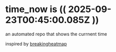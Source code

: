 # time_now is (( 2025-09-23T00:45:00.085Z ))

an automated repo that shows the currnent time

inspired by [breakingheatmap](https://github.com/breakingheatmap/breakingheatmap)